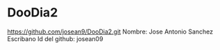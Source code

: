 # DooDia2
https://github.com/josean9/DooDia2.git
Nombre: Jose Antonio Sanchez Escribano
Id del github: josean09
